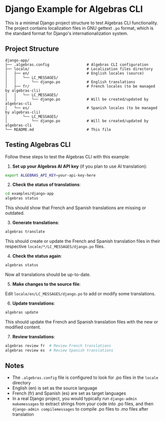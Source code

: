 # Django Example for Algebras CLI

This is a minimal Django project structure to test Algebras CLI functionality. The project contains localization files in GNU gettext `.po` format, which is the standard format for Django's internationalization system.

## Project Structure

```
django-app/
├── .algebras.config                 # Algebras CLI configuration
├── locale/                          # Localization files directory
│   ├── en/                          # English locales (source)
│   │   └── LC_MESSAGES/             
│   │       └── django.po            # English translations
│   ├── fr/                          # French locales (to be managed by algebras-cli)
│   │   └── LC_MESSAGES/
│   │       └── django.po            # Will be created/updated by algebras-cli
│   └── es/                          # Spanish locales (to be managed by algebras-cli)
│       └── LC_MESSAGES/
│           └── django.po            # Will be created/updated by algebras-cli
└── README.md                        # This file
```

## Testing Algebras CLI

Follow these steps to test the Algebras CLI with this example:

1. **Set up your Algebras AI API key** (if you plan to use AI translation):

```bash
export ALGEBRAS_API_KEY=your-api-key-here
```

2. **Check the status of translations**:

```bash
cd examples/django-app
algebras status
```

This should show that French and Spanish translations are missing or outdated.

3. **Generate translations**:

```bash
algebras translate
```

This should create or update the French and Spanish translation files in their respective `locale/*/LC_MESSAGES/django.po` files.

4. **Check the status again**:

```bash
algebras status
```

Now all translations should be up-to-date.

5. **Make changes to the source file**:

Edit `locale/en/LC_MESSAGES/django.po` to add or modify some translations.

6. **Update translations**:

```bash
algebras update
```

This should update the French and Spanish translation files with the new or modified content.

7. **Review translations**:

```bash
algebras review fr  # Review French translations
algebras review es  # Review Spanish translations
```

## Notes

- The `.algebras.config` file is configured to look for .po files in the `locale` directory
- English (en) is set as the source language
- French (fr) and Spanish (es) are set as target languages
- In a real Django project, you would typically run `django-admin makemessages` to extract strings from your code into .po files, and then `django-admin compilemessages` to compile .po files to .mo files after translation 